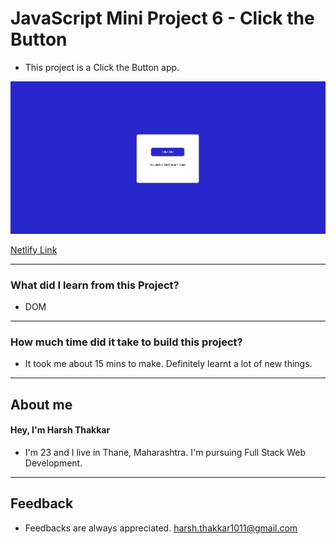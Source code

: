 # **JavaScript Mini Project 6 - Click the Button**

- This project is a Click the Button app.

![Click the Button](./Image/clickthebutton.JPG)

[Netlify Link](https://clickthebutton-harshcodes.netlify.app/)

---

### **What did I learn from this Project?**

- DOM

---

### **How much time did it take to build this project?**

- It took me about 15 mins to make. Definitely learnt a lot of new things.

---

## **About me**

#### **Hey, I'm Harsh Thakkar**

- I'm 23 and I live in Thane, Maharashtra. I'm pursuing Full Stack Web Development.

---

## **Feedback**
- Feedbacks are always appreciated. harsh.thakkar1011@gmail.com
